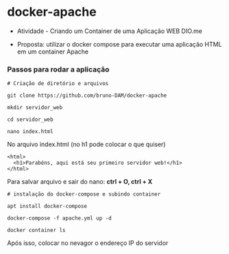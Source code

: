 # docker-apache

- Atividade  - Criando um Container de uma Aplicação WEB DIO.me 

- Proposta: utilizar o docker compose para executar uma aplicação HTML em um container Apache

### Passos para rodar a aplicação

```
# Criação de diretório e arquivos

git clone https://github.com/bruno-DAM/docker-apache

mkdir servidor_web

cd servidor_web

nano index.html 
```

No arquivo index.html (no h1 pode colocar o que quiser)

```
<html>
  <h1>Parabéns, aqui está seu primeiro servidor web!</h1>
</html>
```

Para salvar arquivo e sair do nano: **ctrl + O, ctrl + X**

```
# instalação do docker-compose e subindo container

apt install docker-compose

docker-compose -f apache.yml up -d

docker container ls
```

Após isso, colocar no nevagor o endereço IP do servidor 
